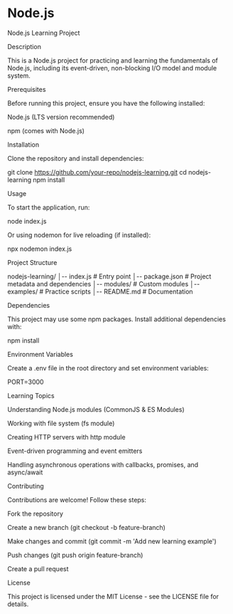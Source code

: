 # Node.js

Node.js Learning Project

Description

This is a Node.js project for practicing and learning the fundamentals of Node.js, including its event-driven, non-blocking I/O model and module system.

Prerequisites

Before running this project, ensure you have the following installed:

Node.js (LTS version recommended)

npm (comes with Node.js)

Installation

Clone the repository and install dependencies:

git clone https://github.com/your-repo/nodejs-learning.git
cd nodejs-learning
npm install

Usage

To start the application, run:

node index.js

Or using nodemon for live reloading (if installed):

npx nodemon index.js

Project Structure

nodejs-learning/
│-- index.js        # Entry point
│-- package.json    # Project metadata and dependencies
│-- modules/        # Custom modules
│-- examples/       # Practice scripts
│-- README.md       # Documentation

Dependencies

This project may use some npm packages. Install additional dependencies with:

npm install <package-name>

Environment Variables

Create a .env file in the root directory and set environment variables:

PORT=3000

Learning Topics

Understanding Node.js modules (CommonJS & ES Modules)

Working with file system (fs module)

Creating HTTP servers with http module

Event-driven programming and event emitters

Handling asynchronous operations with callbacks, promises, and async/await

Contributing

Contributions are welcome! Follow these steps:

Fork the repository

Create a new branch (git checkout -b feature-branch)

Make changes and commit (git commit -m 'Add new learning example')

Push changes (git push origin feature-branch)

Create a pull request

License

This project is licensed under the MIT License - see the LICENSE file for details.